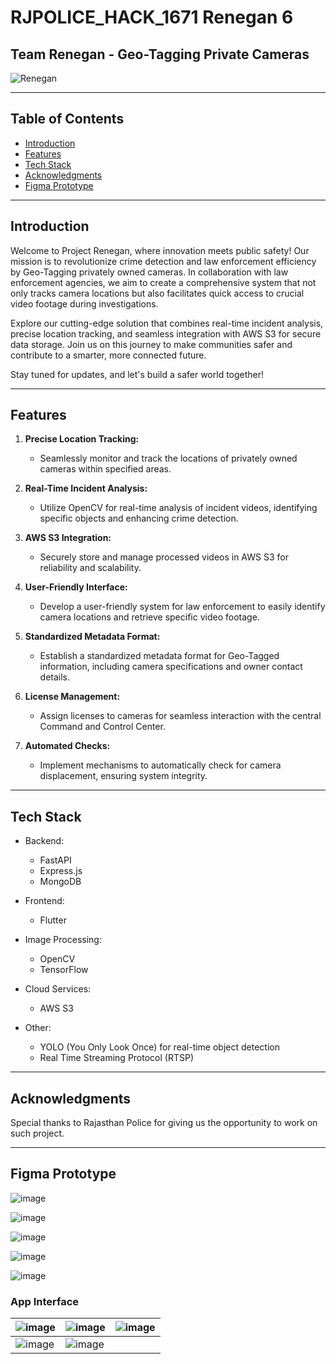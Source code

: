 # RJPOLICE_HACK_1671 Renegan 6

## Team Renegan - Geo-Tagging Private Cameras

![Renegan](https://github.com/TeamRenegan/RJPOLICE_HACK_1671_Renegan_6/assets/50258606/52813258-7af2-4263-a953-928483da0772)


---

## Table of Contents

- [Introduction](#introduction)
- [Features](#features)
- [Tech Stack](#tech-stack)
- [Acknowledgments](#acknowledgments)
- [Figma Prototype](#figma-prototype)
---

## Introduction 

Welcome to Project Renegan, where innovation meets public safety! Our mission is to revolutionize crime detection and law enforcement efficiency by Geo-Tagging privately owned cameras. In collaboration with law enforcement agencies, we aim to create a comprehensive system that not only tracks camera locations but also facilitates quick access to crucial video footage during investigations.

Explore our cutting-edge solution that combines real-time incident analysis, precise location tracking, and seamless integration with AWS S3 for secure data storage. Join us on this journey to make communities safer and contribute to a smarter, more connected future.

Stay tuned for updates, and let's build a safer world together!

---

## Features

1. **Precise Location Tracking:**
   - Seamlessly monitor and track the locations of privately owned cameras within specified areas.

2. **Real-Time Incident Analysis:**
   - Utilize OpenCV for real-time analysis of incident videos, identifying specific objects and enhancing crime detection.

3. **AWS S3 Integration:**
   - Securely store and manage processed videos in AWS S3 for reliability and scalability.

4. **User-Friendly Interface:**
   - Develop a user-friendly system for law enforcement to easily identify camera locations and retrieve specific video footage.

5. **Standardized Metadata Format:**
   - Establish a standardized metadata format for Geo-Tagged information, including camera specifications and owner contact details.

6. **License Management:**
   - Assign licenses to cameras for seamless interaction with the central Command and Control Center.

7. **Automated Checks:**
   - Implement mechanisms to automatically check for camera displacement, ensuring system integrity.

---

## Tech Stack

- Backend:
  - FastAPI
  - Express.js
  - MongoDB

- Frontend:
  - Flutter

- Image Processing:
  - OpenCV
  - TensorFlow

- Cloud Services:
  - AWS S3

- Other:
  - YOLO (You Only Look Once) for real-time object detection
  - Real Time Streaming Protocol (RTSP)

---

## Acknowledgments

Special thanks to Rajasthan Police for giving us the opportunity to work on such project.

---

## Figma Prototype

![image](https://github.com/TeamRenegan/Frontend/assets/104688406/417c447f-e4c1-40b0-a741-85794e204f9e)


![image](https://github.com/TeamRenegan/Frontend/assets/104688406/945f93ed-ea4d-4df5-8fed-c2c6ccab02ba)


![image](https://github.com/TeamRenegan/Frontend/assets/104688406/f1d93786-e282-4197-9961-55b48276b04b)


![image](https://github.com/TeamRenegan/Frontend/assets/104688406/54360f99-27aa-47a8-9be0-63645773c9c8)


![image](https://github.com/TeamRenegan/Frontend/assets/104688406/49361673-0ca5-4787-ac08-2487ce0f484a)


### App Interface

| ![image](https://github.com/TeamRenegan/Frontend/assets/104688406/95b11282-bdb0-4aa0-b4d1-205971cbc15d) | ![image](https://github.com/TeamRenegan/Frontend/assets/104688406/0f8fa7aa-afa2-4073-8d72-35f6e3b5e71b) | ![image](https://github.com/TeamRenegan/Frontend/assets/104688406/3e7a6f35-403c-4310-9b3d-db43de994f41) |
|---|---|---|
| ![image](https://github.com/TeamRenegan/Frontend/assets/104688406/3fb6e8d3-10db-4848-8100-1b9820ff945e) | ![image](https://github.com/TeamRenegan/Frontend/assets/104688406/b54878fd-6a80-4995-ba86-e3a73bfaafc7) |  |

